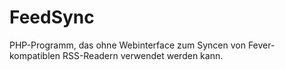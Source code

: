 FeedSync
========

PHP-Programm, das ohne Webinterface zum Syncen von Fever-kompatiblen RSS-Readern verwendet werden kann.
